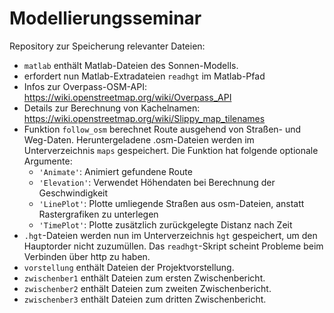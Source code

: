 # Modellierungsseminar

Repository zur Speicherung relevanter Dateien:

* `matlab` enthält Matlab-Dateien des Sonnen-Modells.
 * erfordert nun Matlab-Extradateien `readhgt` im Matlab-Pfad
 * Infos zur Overpass-OSM-API: https://wiki.openstreetmap.org/wiki/Overpass_API
 * Details zur Berechnung von Kachelnamen: https://wiki.openstreetmap.org/wiki/Slippy_map_tilenames
 * Funktion `follow_osm` berechnet Route ausgehend von Straßen- und Weg-Daten.
   Heruntergeladene .osm-Dateien werden im Unterverzeichnis `maps` gespeichert. Die Funktion
   hat folgende optionale Argumente:
    * `'Animate'`: Animiert gefundene Route
    * `'Elevation'`: Verwendet Höhendaten bei Berechnung der Geschwindigkeit
    * `'LinePlot'`: Plotte umliegende Straßen aus osm-Dateien, anstatt Rastergrafiken zu unterlegen
    * `'TimePlot'`: Plotte zusätzlich zurückgelegte Distanz nach Zeit
 * `.hgt`-Dateien werden nun im Unterverzeichnis `hgt` gespeichert, um den Hauptorder
   nicht zuzumüllen. Das `readhgt`-Skript scheint Probleme beim Verbinden über http zu
   haben.
* `vorstellung` enthält Dateien der Projektvorstellung.
* `zwischenber1` enthält Dateien zum ersten Zwischenbericht.
* `zwischenber2` enthält Dateien zum zweiten Zwischenbericht.
* `zwischenber3` enthält Dateien zum dritten Zwischenbericht.
